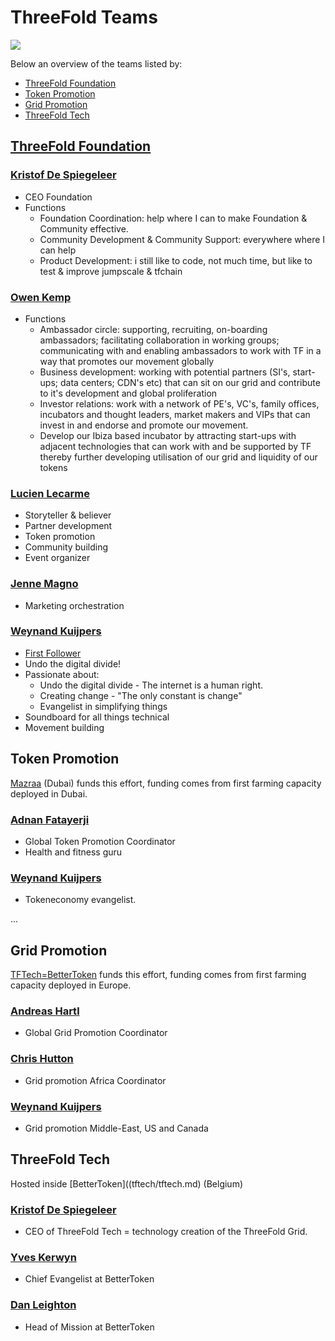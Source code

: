 
# ThreeFold Teams

![](https://images.unsplash.com/6/mountain.JPG?ixlib=rb-0.3.5&ixid=eyJhcHBfaWQiOjEyMDd9&s=9e02e6b76ac6188e232612e755c4a76d&auto=format&fit=crop&w=1350&q=80)

Below an overview of the teams listed by:
- [ThreeFold Foundation](#foundation)
- [Token Promotion](#token_promotion)
- [Grid Promotion](#grid_promotion)
- [ThreeFold Tech](#tf_tech)

<a id='foundation'></a>

## [ThreeFold Foundation](/contributors/tf_companies.md)

### [Kristof De Spiegeleer](/contributors/tftech/kristof_de_spiegeleer.md)

- CEO Foundation
- Functions
    - Foundation Coordination: help where I can to make Foundation & Community effective.
    - Community Development &  Community Support: everywhere where I can help
    - Product Development: i still like to code, not much time, but like to test & improve jumpscale & tfchain

### [Owen Kemp](/contributors/tftech/owen_kemp.md)
- Functions
    - Ambassador circle: supporting, recruiting, on-boarding ambassadors; facilitating collaboration in working groups; communicating with  and enabling ambassadors to work with TF in a way that promotes our movement globally
    - Business development: working with potential partners (SI's, start-ups; data centers; CDN's etc) that can sit on our grid and contribute to it's development and global proliferation
    - Investor relations: work with a network of PE's, VC's, family offices, incubators and thought leaders, market makers and VIPs that can invest in and endorse and promote our movement.
    - Develop our Ibiza based incubator by attracting start-ups with adjacent technologies that can work with and be supported by TF thereby further developing utilisation of our grid and liquidity of our tokens

### [Lucien Lecarme](/contributors/tftech/Lucien_Lecarme.md)

- Storyteller & believer
- Partner development
- Token promotion
- Community building
- Event organizer


### [Jenne Magno](/contributors/mazraa/Jenne_Magno.md)
- Marketing orchestration

### [Weynand Kuijpers](/contributors/tftech/Weynand_Kuijpers.md)

- [First Follower](https://www.youtube.com/watch?v=fW8amMCVAJQ)
- Undo the digital divide!
- Passionate about:
  - Undo the digital divide - The internet is a human right.
  - Creating change - "The only constant is change"
  - Evangelist in simplifying things
- Soundboard for all things technical
- Movement building

<a id='token_promotion'></a>

## Token Promotion

[Mazraa](mazraa/mazraa.md) (Dubai) funds this effort, funding comes from first farming capacity deployed in Dubai.

### [Adnan Fatayerji](/contributors/mazraa/Adnan_Fatayerji.md)
- Global Token Promotion Coordinator
- Health and fitness guru
### [Weynand Kuijpers](/contributors/tftech/Weynand_Kuijpers.md)
- Tokeneconomy evangelist.

...

<a id='grid_promotion'></a>

## Grid Promotion

[TFTech=BetterToken](tftech/tftech.md) funds this effort, funding comes from first farming capacity deployed in Europe.

### [Andreas Hartl](/contributors/tftech/Andreas_Hartl.md)
- Global Grid Promotion Coordinator
### [Chris Hutton](/contributors/tftech/Chris_Hutton.md)
- Grid promotion Africa Coordinator
### [Weynand Kuijpers](/contributors/tftech/Weynand_Kuijpers.md)
- Grid promotion Middle-East, US and Canada

<a id='tf_tech'></a>

## ThreeFold Tech

Hosted inside [BetterToken]((tftech/tftech.md) (Belgium)

### [Kristof De Spiegeleer](/contributors/tftech/kristof_de_spiegeleer.md)

- CEO of ThreeFold Tech = technology creation of the ThreeFold Grid.

### [Yves Kerwyn](/contributors/tftech/Yves_Kerwyn.md)

- Chief Evangelist at BetterToken

### [Dan Leighton](/contributors/tftech/Dan_Leighton.md)

- Head of Mission at BetterToken
